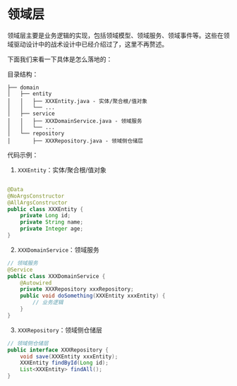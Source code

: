 # 领域层

领域层主要是业务逻辑的实现，包括领域模型、领域服务、领域事件等。这些在领域驱动设计中的战术设计中已经介绍过了，这里不再赘述。

下面我们来看一下具体是怎么落地的：

目录结构：
```
├── domain
│   ├── entity
│   │   ├── XXXEntity.java - 实体/聚合根/值对象
│   │   └── ...
│   ├── service
│   │   ├── XXXDomainService.java - 领域服务
│   │   └── ...
│   └── repository
│       ├── XXXRepository.java - 领域侧仓储层
```

代码示例：
1. `XXXEntity`：实体/聚合根/值对象
```java

@Data
@NoArgsConstructor
@AllArgsConstructor
public class XXXEntity {
    private Long id;
    private String name;
    private Integer age;
}
```

2. `XXXDomainService`：领域服务

```java
// 领域服务
@Service
public class XXXDomainService {
    @Autowired
    private XXXRepository xxxRepository;
    public void doSomething(XXXEntity xxxEntity) {
        // 业务逻辑
    }
}
```

3. `XXXRepository`：领域侧仓储层
```java
// 领域侧仓储层
public interface XXXRepository {
    void save(XXXEntity xxxEntity);
    XXXEntity findById(Long id);
    List<XXXEntity> findAll();
}
```


